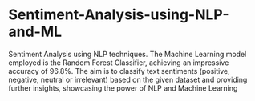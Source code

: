 # Sentiment-Analysis-using-NLP-and-ML
Sentiment Analysis using NLP techniques. The Machine Learning model employed is the Random Forest Classifier, achieving an impressive accuracy of 96.8%. The aim is to classify text sentiments (positive, negative, neutral or irrelevant) based on the given dataset and providing further insights, showcasing the power of NLP and Machine Learning
